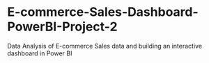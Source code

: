 # E-commerce-Sales-Dashboard-PowerBI-Project-2
Data Analysis of E-commerce Sales data and building an interactive dashboard in Power BI
